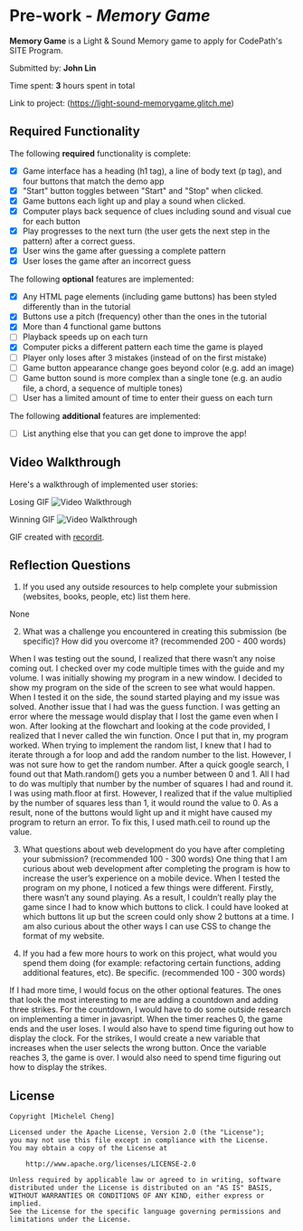 # Pre-work - *Memory Game*

**Memory Game** is a Light & Sound Memory game to apply for CodePath's SITE Program. 

Submitted by: **John Lin**

Time spent: **3** hours spent in total

Link to project: (https://light-sound-memorygame.glitch.me)

## Required Functionality

The following **required** functionality is complete:

* [x] Game interface has a heading (h1 tag), a line of body text (p tag), and four buttons that match the demo app
* [x] "Start" button toggles between "Start" and "Stop" when clicked. 
* [x] Game buttons each light up and play a sound when clicked. 
* [x] Computer plays back sequence of clues including sound and visual cue for each button
* [x] Play progresses to the next turn (the user gets the next step in the pattern) after a correct guess. 
* [x] User wins the game after guessing a complete pattern
* [x] User loses the game after an incorrect guess

The following **optional** features are implemented:

* [x] Any HTML page elements (including game buttons) has been styled differently than in the tutorial
* [x] Buttons use a pitch (frequency) other than the ones in the tutorial
* [x] More than 4 functional game buttons
* [ ] Playback speeds up on each turn
* [x] Computer picks a different pattern each time the game is played
* [ ] Player only loses after 3 mistakes (instead of on the first mistake)
* [ ] Game button appearance change goes beyond color (e.g. add an image)
* [ ] Game button sound is more complex than a single tone (e.g. an audio file, a chord, a sequence of multiple tones)
* [ ] User has a limited amount of time to enter their guess on each turn

The following **additional** features are implemented:

- [ ] List anything else that you can get done to improve the app!

## Video Walkthrough

Here's a walkthrough of implemented user stories:

Losing GIF
<img src='http://g.recordit.co/05dbVewJ09.gif' title='Video Walkthrough' width='' alt='Video Walkthrough' />

Winning GIF
<img src='http://g.recordit.co/M29v6BUggp.gif' title='Video Walkthrough' width='' alt='Video Walkthrough' />

GIF created with [recordit](https://recordit.co/).

## Reflection Questions
1. If you used any outside resources to help complete your submission (websites, books, people, etc) list them here. 

None

2. What was a challenge you encountered in creating this submission (be specific)? How did you overcome it? (recommended 200 - 400 words) 

When I was testing out the sound, I realized that there wasn’t any noise coming out. I checked over my code multiple times with the guide and my volume. I was initially showing my program in a new window. I decided to show my program on the side of the screen to see what would happen. When I tested it on the side, the sound started playing and my issue was solved. Another issue that I had was the guess function. I was getting an error where the message would display that I lost the game even when I won. After looking at the flowchart and looking at the code provided, I realized that I never called the win function. Once I put that in, my program worked. When trying to implement the random list, I knew that I had to iterate through a for loop and add the random number to the list. However, I was not sure how to get the random number. After a quick google search, I found out that Math.random() gets you a number between 0 and 1. All I had to do was multiply that number by the number of squares I had and round it. I was using math.floor at first. However, I realized that if the value multiplied by the number of squares less than 1, it would round the value to 0. As a result, none of the buttons would light up and it might have caused my program to return an error. To fix this, I used math.ceil to round up the value.

3. What questions about web development do you have after completing your submission? (recommended 100 - 300 words) 
One thing that I am curious about web development after completing the program is how to increase the user’s experience on a mobile device. When I tested the program on my phone, I noticed a few things were different. Firstly, there wasn’t any sound playing. As a result, I couldn’t really play the game since I had to know which buttons to click. I could have looked at which buttons lit up but the screen could only show 2 buttons at a time. I am also curious about the other ways I can use CSS to change the format of my website.

4. If you had a few more hours to work on this project, what would you spend them doing (for example: refactoring certain functions, adding additional features, etc). Be specific. (recommended 100 - 300 words) 

If I had more time, I would focus on the other optional features. The ones that look the most interesting to me are adding a countdown and adding three strikes. For the countdown, I would have to do some outside research on implementing a timer in javasript. When the timer reaches 0, the game ends and the user loses. I would also have to spend time figuring out how to display the clock. For the strikes, I would create a new variable that increases when the user selects the wrong button. Once the variable reaches 3, the game is over. I would also need to spend time figuring out how to display the strikes.



## License

    Copyright [Michelel Cheng]

    Licensed under the Apache License, Version 2.0 (the "License");
    you may not use this file except in compliance with the License.
    You may obtain a copy of the License at

        http://www.apache.org/licenses/LICENSE-2.0

    Unless required by applicable law or agreed to in writing, software
    distributed under the License is distributed on an "AS IS" BASIS,
    WITHOUT WARRANTIES OR CONDITIONS OF ANY KIND, either express or implied.
    See the License for the specific language governing permissions and
    limitations under the License.